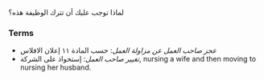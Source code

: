 لماذا توجب عليك أن تترك الوظيفة هذه؟

### Terms
* *عجز صاحب العمل عن مزاولة العمل*: حسب المادة ١١ إعلان الافلاس
* *تغيير صاحب العمل*:  إستحواذ على الشركة, nursing a wife and then moving to nursing her husband.
